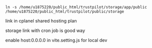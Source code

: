 	ln -s /home/u1875220/public_html/trustpilot/storage/app/public /home/u1875220/public_html/trustpilot/public/storage
link in cplanel shared hosting plan

storage link with cron job is good way

enable host:0.0.0.0 in vite.setting.js for local dev
